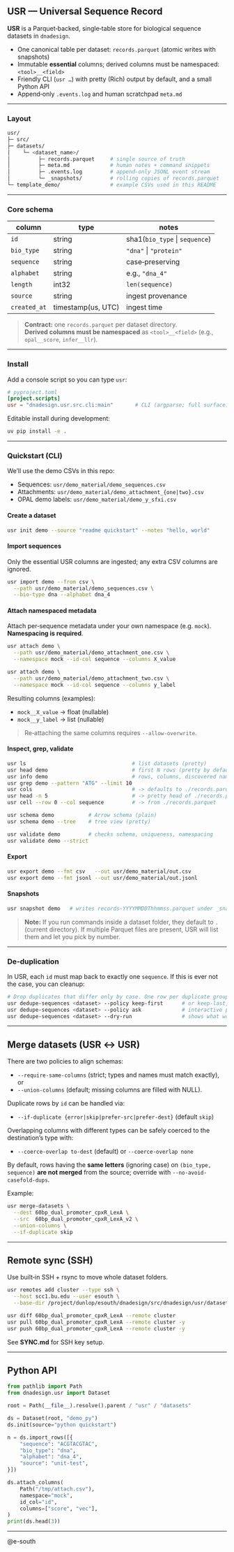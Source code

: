 ## USR — Universal Sequence Record

**USR** is a Parquet‑backed, single‑table store for biological sequence datasets in `dnadesign`.

- One canonical table per dataset: `records.parquet` (atomic writes with snapshots)
- Immutable **essential** columns; derived columns must be namespaced: `<tool>__<field>`
- Friendly CLI (`usr …`) with pretty (Rich) output by default, and a small Python API
- Append‑only `.events.log` and human scratchpad `meta.md`

---

### Layout

```bash
usr/
├─ src/
├─ datasets/
│    └─ <dataset_name>/
│         ├─ records.parquet     # single source of truth
│         ├─ meta.md             # human notes + command snippets
│         ├─ .events.log         # append‑only JSONL event stream
│         └─ _snapshots/         # rolling copies of records.parquet
└─ template_demo/                # example CSVs used in this README
```

---

### Core schema

| column      | type               | notes                         |
|-------------|--------------------|-------------------------------|
| `id`        | string             | sha1(`bio_type` \| `sequence`)|
| `bio_type`  | string             | `"dna"` \| `"protein"`        |
| `sequence`  | string             | case‑preserving               |
| `alphabet`  | string             | e.g., `"dna_4"`               |
| `length`    | int32              | `len(sequence)`               |
| `source`    | string             | ingest provenance             |
| `created_at`| timestamp(us, UTC) | ingest time                   |

> **Contract:** one `records.parquet` per dataset directory.  
> **Derived columns must be namespaced** as `<tool>__<field>` (e.g., `opal__score`, `infer__llr`).

---

### Install

Add a console script so you can type `usr`:

```toml
# pyproject.toml
[project.scripts]
usr = "dnadesign.usr.src.cli:main"       # CLI (argparse; full surface)
````

Editable install during development:

```bash
uv pip install -e .
```

---

### Quickstart (CLI)

We’ll use the demo CSVs in this repo:

* Sequences: `usr/demo_material/demo_sequences.csv`
* Attachments: `usr/demo_material/demo_attachment_{one|two}.csv`
* OPAL demo labels: `usr/demo_material/demo_y_sfxi.csv`

#### Create a dataset

```bash
usr init demo --source "readme quickstart" --notes "hello, world"
```

#### Import sequences

Only the essential USR columns are ingested; any extra CSV columns are ignored.

```bash
usr import demo --from csv \
  --path usr/demo_material/demo_sequences.csv \
  --bio-type dna --alphabet dna_4
```

#### Attach namespaced metadata

Attach per‑sequence metadata under your own namespace (e.g. `mock`). **Namespacing is required**.

```bash
usr attach demo \
  --path usr/demo_material/demo_attachment_one.csv \
  --namespace mock --id-col sequence --columns X_value

usr attach demo \
  --path usr/demo_material/demo_attachment_two.csv \
  --namespace mock --id-col sequence --columns y_label
```

Resulting columns (examples):

* `mock__X_value` → float (nullable)
* `mock__y_label` → list<float> (nullable)

> Re‑attaching the same columns requires `--allow-overwrite`.

#### Inspect, grep, validate

```bash
usr ls                                  # list datasets (pretty)
usr head demo                           # first N rows (pretty by default)
usr info demo                           # rows, columns, discovered namespaces
usr grep demo --pattern "ATG" --limit 10
usr cols                                # -> defaults to ./records.parquet (or you pick)
usr head -n 5                           # -> pretty head of ./records.parquet
usr cell --row 0 --col sequence         # -> from ./records.parquet

usr schema demo           # Arrow schema (plain)
usr schema demo --tree    # tree view (pretty)

usr validate demo         # checks schema, uniqueness, namespacing
usr validate demo --strict
```

#### Export

```bash
usr export demo --fmt csv   --out usr/demo_material/out.csv
usr export demo --fmt jsonl --out usr/demo_material/out.jsonl
```

#### Snapshots

```bash
usr snapshot demo   # writes records-YYYYMMDDThhmmss.parquet under _snapshots/
```

> **Note:** If you run commands inside a dataset folder, they default to `.` (current directory). If multiple Parquet files are present, USR will list them and let you pick by number.

---

### De‑duplication

In USR, each `id` must map back to exactly one `sequence`. If this is ever not the case, you can cleanup:

```bash
# Drop duplicates that differ only by case. One row per duplicate group survives.
usr dedupe-sequences <dataset> --policy keep-first      # or keep-last, or ask
usr dedupe-sequences <dataset> --policy ask             # interactive picker per group
usr dedupe-sequences <dataset> --dry-run                # shows what would change
```

---

## Merge datasets (USR ↔ USR)

There are two policies to align schemas:

* `--require-same-columns` (strict; types and names must match exactly), or
* `--union-columns` (default; missing columns are filled with NULL).

Duplicate rows by `id` can be handled via:

* `--if-duplicate {error|skip|prefer-src|prefer-dest}` (default `skip`)

Overlapping columns with different types can be safely coerced to the destination’s type with:

* `--coerce-overlap to-dest` (default) or `--coerce-overlap none`

By default, rows having the **same letters** (ignoring case) on `(bio_type, sequence)` **are not merged** from the source; override with `--no-avoid-casefold-dups`.

Example:

```bash
usr merge-datasets \
  --dest 60bp_dual_promoter_cpxR_LexA \
  --src  60bp_dual_promoter_cpxR_LexA_v2 \
  --union-columns \
  --if-duplicate skip
```

---

## Remote sync (SSH)

Use built‑in SSH + rsync to move whole dataset folders.

```bash
usr remotes add cluster --type ssh \
  --host scc1.bu.edu --user esouth \
  --base-dir /project/dunlop/esouth/dnadesign/src/dnadesign/usr/datasets

usr diff 60bp_dual_promoter_cpxR_LexA --remote cluster
usr pull 60bp_dual_promoter_cpxR_LexA --remote cluster -y
usr push 60bp_dual_promoter_cpxR_LexA --remote cluster -y
```

See **SYNC.md** for SSH key setup.

---

## Python API

```python
from pathlib import Path
from dnadesign.usr import Dataset

root = Path(__file__).resolve().parent / "usr" / "datasets"

ds = Dataset(root, "demo_py")
ds.init(source="python quickstart")

n = ds.import_rows([{
    "sequence": "ACGTACGTAC",
    "bio_type": "dna",
    "alphabet": "dna_4",
    "source": "unit-test",
}])

ds.attach_columns(
    Path("/tmp/attach.csv"),
    namespace="mock",
    id_col="id",
    columns=["score", "vec"],
)
print(ds.head(3))
```

---

@e-south